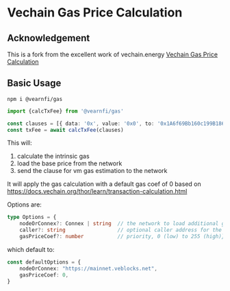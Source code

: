 # Vechain Gas Price Calculation

## Acknowledgement

This is a fork from the excellent work of vechain.energy [Vechain Gas Price Calculation](https://github.com/vechain-energy/gas)

## Basic Usage

```shell
npm i @vearnfi/gas
```

```ts
import {calcTxFee} from '@vearnfi/gas'

const clauses = [{ data: '0x', value: '0x0', to: '0x1A6f69Bb160c199B1862c83291d364836558AE8F' }]
const txFee = await calcTxFee(clauses)
```

This will:

1. calculate the intrinsic gas
2. load the base price from the network
3. send the clause for vm gas estimation to the network

It will apply the gas calculation with a default gas coef of 0 based on https://docs.vechain.org/thor/learn/transaction-calculation.html

Options are:

```ts
type Options = {
    nodeOrConnex?: Connex | string  // the network to load additional gas information from
    caller?: string                 // optional caller address for the vm gas estimation
    gasPriceCoef?: number           // priority, 0 (low) to 255 (high)}
```

which default to:

```ts
const defaultOptions = {
    nodeOrConnex: "https://mainnet.veblocks.net",
    gasPriceCoef: 0,
}
```
